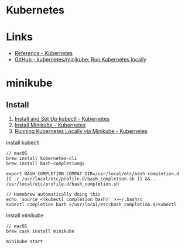 # Kubernetes

# Links

* [Reference - Kubernetes](https://kubernetes.io/docs/reference/)
* [GitHub - kubernetes/minikube: Run Kubernetes locally](https://github.com/kubernetes/minikube)

# minikube

## Install

1. [Install and Set Up kubectl - Kubernetes](https://kubernetes.io/docs/tasks/tools/install-kubectl/)
1. [Install Minikube - Kubernetes](https://kubernetes.io/docs/tasks/tools/install-minikube/)
1. [Running Kubernetes Locally via Minikube - Kubernetes](https://kubernetes.io/docs/setup/minikube/)

install kubectl

```
// macOS
brew install kubernetes-cli
brew install bash-completion@2

export BASH_COMPLETION_COMPAT_DIR=/usr/local/etc/bash_completion.d
[[ -r /usr/local/etc/profile.d/bash_completion.sh ]] && . /usr/local/etc/profile.d/bash_completion.sh

// Homebrew automatically doing this
echo 'source <(kubectl completion bash)' >>~/.bashrc
kubectl completion bash >/usr/local/etc/bash_completion.d/kubectl
```

install minikube

```
// macOS
brew cask install minikube

minikube start
```



